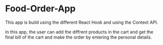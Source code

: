 # Food-Order-App
This app is build using the different React Hook and using the Context API.

In this app, the user can add the diffrent products in the cart and get the final bill of the cart and make the order by entering the personal details.

